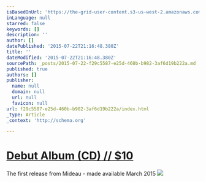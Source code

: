 ```yaml
---
isBasedOnUrl: 'https://the-grid-user-content.s3-us-west-2.amazonaws.com/87825ada-968d-404f-867f-55b75d25290b.JPG'
inLanguage: null
starred: false
keywords: []
description: ''
author: []
datePublished: '2015-07-22T21:16:48.380Z'
title: ''
dateModified: '2015-07-22T21:16:48.380Z'
sourcePath: _posts/2015-07-22-f29c5587-e25d-460b-b982-3af6d19b222a.md
published: true
authors: []
publisher:
  name: null
  domain: null
  url: null
  favicon: null
url: f29c5587-e25d-460b-b982-3af6d19b222a/index.html
_type: Article
_context: 'http://schema.org'

---
```

# [Debut Album (CD) // $10][0]

The first release from Mideau - made available March 2015
![](https://the-grid-user-content.s3-us-west-2.amazonaws.com/87825ada-968d-404f-867f-55b75d25290b.JPG)

[0]: http://www.mideaumusic.com/merchandise/physical